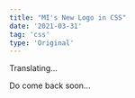 ```yaml
---
title: "MI's New Logo in CSS"
date: '2021-03-31'
tag: 'css'
type: 'Original'
---
```


Translating...

Do come back soon...
